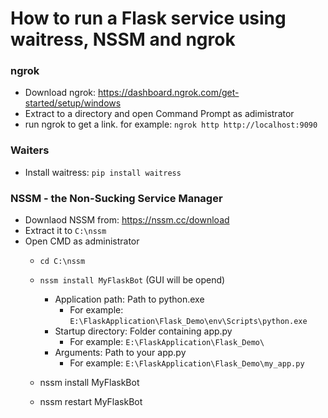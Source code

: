 

# How to run a Flask service using waitress, NSSM and ngrok

### ngrok
- Download ngrok: https://dashboard.ngrok.com/get-started/setup/windows
- Extract to a directory and open Command Prompt as adimistrator
- run ngrok to get a link. for example: ```ngrok http http://localhost:9090```

### Waiters
- Install waitress: ```pip install waitress```

### NSSM - the Non-Sucking Service Manager
- Downlaod NSSM from: https://nssm.cc/download
- Extract it to ```C:\nssm```
- Open CMD as administrator
    - ```cd C:\nssm```
    - ```nssm install MyFlaskBot``` (GUI will be opend)
        - Application path: Path to python.exe
            - For example: ```E:\FlaskApplication\Flask_Demo\env\Scripts\python.exe```
        - Startup directory: Folder containing app.py
            - For example: ```E:\FlaskApplication\Flask_Demo\```
        - Arguments: Path to your app.py
            - For example: ```E:\FlaskApplication\Flask_Demo\my_app.py```

    - nssm install MyFlaskBot
    - nssm restart MyFlaskBot